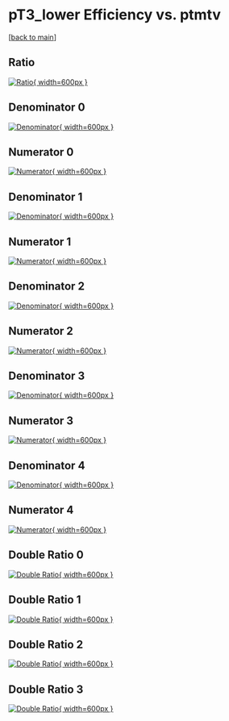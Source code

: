 # pT3_lower Efficiency vs. ptmtv

[[back to main](./)]



## Ratio

[![Ratio](../mtv/var/pT3_lower_xtr_321_0_eff_ptmtv.png){ width=600px }](../mtv/var/pT3_lower_xtr_321_0_eff_ptmtv.pdf)

## Denominator 0

[![Denominator](../mtv/den/pT3_lower_xtr_321_0_eff_ptmtv_den0.png){ width=600px }](../mtv/den/pT3_lower_xtr_321_0_eff_ptmtv_den0.pdf)

## Numerator 0

[![Numerator](../mtv/num/pT3_lower_xtr_321_0_eff_ptmtv_num0.png){ width=600px }](../mtv/num/pT3_lower_xtr_321_0_eff_ptmtv_num0.pdf)

## Denominator 1

[![Denominator](../mtv/den/pT3_lower_xtr_321_0_eff_ptmtv_den1.png){ width=600px }](../mtv/den/pT3_lower_xtr_321_0_eff_ptmtv_den1.pdf)

## Numerator 1

[![Numerator](../mtv/num/pT3_lower_xtr_321_0_eff_ptmtv_num1.png){ width=600px }](../mtv/num/pT3_lower_xtr_321_0_eff_ptmtv_num1.pdf)

## Denominator 2

[![Denominator](../mtv/den/pT3_lower_xtr_321_0_eff_ptmtv_den2.png){ width=600px }](../mtv/den/pT3_lower_xtr_321_0_eff_ptmtv_den2.pdf)

## Numerator 2

[![Numerator](../mtv/num/pT3_lower_xtr_321_0_eff_ptmtv_num2.png){ width=600px }](../mtv/num/pT3_lower_xtr_321_0_eff_ptmtv_num2.pdf)

## Denominator 3

[![Denominator](../mtv/den/pT3_lower_xtr_321_0_eff_ptmtv_den3.png){ width=600px }](../mtv/den/pT3_lower_xtr_321_0_eff_ptmtv_den3.pdf)

## Numerator 3

[![Numerator](../mtv/num/pT3_lower_xtr_321_0_eff_ptmtv_num3.png){ width=600px }](../mtv/num/pT3_lower_xtr_321_0_eff_ptmtv_num3.pdf)

## Denominator 4

[![Denominator](../mtv/den/pT3_lower_xtr_321_0_eff_ptmtv_den4.png){ width=600px }](../mtv/den/pT3_lower_xtr_321_0_eff_ptmtv_den4.pdf)

## Numerator 4

[![Numerator](../mtv/num/pT3_lower_xtr_321_0_eff_ptmtv_num4.png){ width=600px }](../mtv/num/pT3_lower_xtr_321_0_eff_ptmtv_num4.pdf)

## Double Ratio 0

[![Double Ratio](../mtv/ratio/pT3_lower_xtr_321_0_eff_ptmtv_ratio0.png){ width=600px }](../mtv/ratio/pT3_lower_xtr_321_0_eff_ptmtv_ratio0.pdf)

## Double Ratio 1

[![Double Ratio](../mtv/ratio/pT3_lower_xtr_321_0_eff_ptmtv_ratio1.png){ width=600px }](../mtv/ratio/pT3_lower_xtr_321_0_eff_ptmtv_ratio1.pdf)

## Double Ratio 2

[![Double Ratio](../mtv/ratio/pT3_lower_xtr_321_0_eff_ptmtv_ratio2.png){ width=600px }](../mtv/ratio/pT3_lower_xtr_321_0_eff_ptmtv_ratio2.pdf)

## Double Ratio 3

[![Double Ratio](../mtv/ratio/pT3_lower_xtr_321_0_eff_ptmtv_ratio3.png){ width=600px }](../mtv/ratio/pT3_lower_xtr_321_0_eff_ptmtv_ratio3.pdf)

